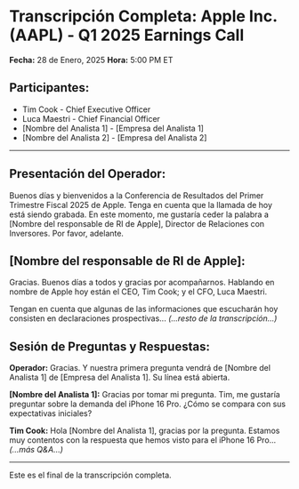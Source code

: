 # Transcripción Completa: Apple Inc. (AAPL) - Q1 2025 Earnings Call

**Fecha:** 28 de Enero, 2025
**Hora:** 5:00 PM ET

## Participantes:
*   Tim Cook - Chief Executive Officer
*   Luca Maestri - Chief Financial Officer
*   [Nombre del Analista 1] - [Empresa del Analista 1]
*   [Nombre del Analista 2] - [Empresa del Analista 2]

---

## Presentación del Operador:

Buenos días y bienvenidos a la Conferencia de Resultados del Primer Trimestre Fiscal 2025 de Apple. Tenga en cuenta que la llamada de hoy está siendo grabada. En este momento, me gustaría ceder la palabra a [Nombre del responsable de RI de Apple], Director de Relaciones con Inversores. Por favor, adelante.

## [Nombre del responsable de RI de Apple]:

Gracias. Buenos días a todos y gracias por acompañarnos. Hablando en nombre de Apple hoy están el CEO, Tim Cook; y el CFO, Luca Maestri.

Tengan en cuenta que algunas de las informaciones que escucharán hoy consisten en declaraciones prospectivas...
*(...resto de la transcripción...)*

## Sesión de Preguntas y Respuestas:

**Operador:** Gracias. Y nuestra primera pregunta vendrá de [Nombre del Analista 1] de [Empresa del Analista 1]. Su línea está abierta.

**[Nombre del Analista 1]:**
Gracias por tomar mi pregunta. Tim, me gustaría preguntar sobre la demanda del iPhone 16 Pro. ¿Cómo se compara con sus expectativas iniciales?

**Tim Cook:**
Hola [Nombre del Analista 1], gracias por la pregunta. Estamos muy contentos con la respuesta que hemos visto para el iPhone 16 Pro...
*(...más Q&A...)*

---
Este es el final de la transcripción completa.